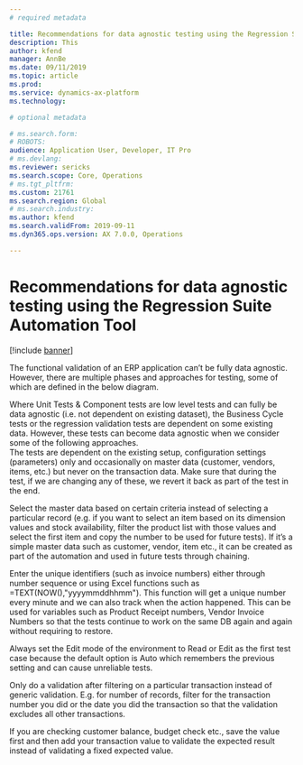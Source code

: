 ```yaml
---
# required metadata

title: Recommendations for data agnostic testing using the Regression Suite Automation Tool
description: This 
author: kfend
manager: AnnBe
ms.date: 09/11/2019
ms.topic: article
ms.prod: 
ms.service: dynamics-ax-platform
ms.technology: 

# optional metadata

# ms.search.form:
# ROBOTS: 
audience: Application User, Developer, IT Pro
# ms.devlang: 
ms.reviewer: sericks
ms.search.scope: Core, Operations
# ms.tgt_pltfrm: 
ms.custom: 21761
ms.search.region: Global
# ms.search.industry: 
ms.author: kfend
ms.search.validFrom: 2019-09-11
ms.dyn365.ops.version: AX 7.0.0, Operations

---
```


# Recommendations for data agnostic testing using the Regression Suite Automation Tool

[!include [banner](../includes/banner.md)]

The functional validation of an ERP application can’t be fully data agnostic. However, there are multiple phases and approaches for testing, some of which are defined in the below diagram.   

Where Unit Tests & Component tests are low level tests and can fully be data agnostic (i.e. not dependent on existing dataset), the Business Cycle tests or the regression validation tests are dependent on some existing data. However, these tests can become data agnostic when we consider some of the following approaches.  
The tests are dependent on the existing setup, configuration settings (parameters) only and occasionally on master data (customer, vendors, items, etc.) but never on the transaction data. Make sure that during the test, if we are changing any of these, we revert it back as part of the test in the end.  
 
Select the master data based on certain criteria instead of selecting a particular record (e.g. if you want to select an item based on its dimension values and stock availability, filter the product list with those values and select the first item and copy the number to be used for future tests). If it’s a simple master data such as customer, vendor, item etc., it can be created as part of the automation and used in future tests through chaining. 
 
Enter the unique identifiers (such as invoice numbers) either through number sequence or using Excel functions such as =TEXT(NOW(),"yyyymmddhhmm"). This function will get a unique number every minute and we can also track when the action happened. This can be used for variables such as Product Receipt numbers, Vendor Invoice Numbers so that the tests continue to work on the same DB again and again without requiring to restore.  
 
Always set the Edit mode of the environment to Read or Edit as the first test case because the default option is Auto which remembers the previous setting and can cause unreliable tests. 
 
 
 
Only do a validation after filtering on a particular transaction instead of generic validation. E.g. for number of records, filter for the transaction number you did or the date you did the transaction so that the validation excludes all other transactions. 
 
If you are checking customer balance, budget check etc., save the value first and then add your transaction value to validate the expected result instead of validating a fixed expected value. 
 
 
